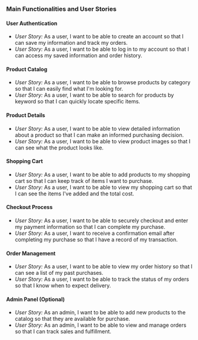 ### Main Functionalities and User Stories

#### User Authentication

- _User Story:_ As a user, I want to be able to create an account so that I can save my information and track my orders.
- _User Story:_ As a user, I want to be able to log in to my account so that I can access my saved information and order history.

#### Product Catalog

- _User Story:_ As a user, I want to be able to browse products by category so that I can easily find what I'm looking for.
- _User Story:_ As a user, I want to be able to search for products by keyword so that I can quickly locate specific items.

#### Product Details

- _User Story:_ As a user, I want to be able to view detailed information about a product so that I can make an informed purchasing decision.
- _User Story:_ As a user, I want to be able to view product images so that I can see what the product looks like.

#### Shopping Cart

- _User Story:_ As a user, I want to be able to add products to my shopping cart so that I can keep track of items I want to purchase.
- _User Story:_ As a user, I want to be able to view my shopping cart so that I can see the items I've added and the total cost.

#### Checkout Process

- _User Story:_ As a user, I want to be able to securely checkout and enter my payment information so that I can complete my purchase.
- _User Story:_ As a user, I want to receive a confirmation email after completing my purchase so that I have a record of my transaction.

#### Order Management

- _User Story:_ As a user, I want to be able to view my order history so that I can see a list of my past purchases.
- _User Story:_ As a user, I want to be able to track the status of my orders so that I know when to expect delivery.

#### Admin Panel (Optional)

- _User Story:_ As an admin, I want to be able to add new products to the catalog so that they are available for purchase.
- _User Story:_ As an admin, I want to be able to view and manage orders so that I can track sales and fulfillment.

